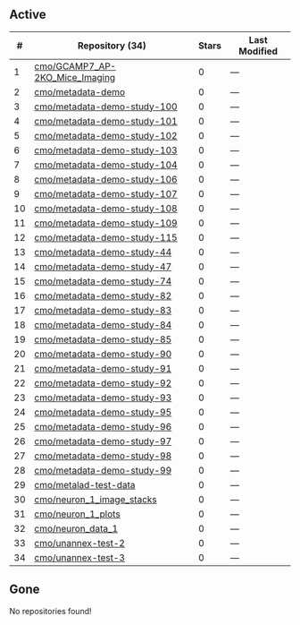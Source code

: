 ## Active
| # | Repository (34) | Stars | Last Modified |
| --- | --- | --- | --- |
| 1 | [cmo/GCAMP7_AP-2KO_Mice_Imaging](https://gin.g-node.org/cmo/GCAMP7_AP-2KO_Mice_Imaging) | 0 | — |
| 2 | [cmo/metadata-demo](https://gin.g-node.org/cmo/metadata-demo) | 0 | — |
| 3 | [cmo/metadata-demo-study-100](https://gin.g-node.org/cmo/metadata-demo-study-100) | 0 | — |
| 4 | [cmo/metadata-demo-study-101](https://gin.g-node.org/cmo/metadata-demo-study-101) | 0 | — |
| 5 | [cmo/metadata-demo-study-102](https://gin.g-node.org/cmo/metadata-demo-study-102) | 0 | — |
| 6 | [cmo/metadata-demo-study-103](https://gin.g-node.org/cmo/metadata-demo-study-103) | 0 | — |
| 7 | [cmo/metadata-demo-study-104](https://gin.g-node.org/cmo/metadata-demo-study-104) | 0 | — |
| 8 | [cmo/metadata-demo-study-106](https://gin.g-node.org/cmo/metadata-demo-study-106) | 0 | — |
| 9 | [cmo/metadata-demo-study-107](https://gin.g-node.org/cmo/metadata-demo-study-107) | 0 | — |
| 10 | [cmo/metadata-demo-study-108](https://gin.g-node.org/cmo/metadata-demo-study-108) | 0 | — |
| 11 | [cmo/metadata-demo-study-109](https://gin.g-node.org/cmo/metadata-demo-study-109) | 0 | — |
| 12 | [cmo/metadata-demo-study-115](https://gin.g-node.org/cmo/metadata-demo-study-115) | 0 | — |
| 13 | [cmo/metadata-demo-study-44](https://gin.g-node.org/cmo/metadata-demo-study-44) | 0 | — |
| 14 | [cmo/metadata-demo-study-47](https://gin.g-node.org/cmo/metadata-demo-study-47) | 0 | — |
| 15 | [cmo/metadata-demo-study-74](https://gin.g-node.org/cmo/metadata-demo-study-74) | 0 | — |
| 16 | [cmo/metadata-demo-study-82](https://gin.g-node.org/cmo/metadata-demo-study-82) | 0 | — |
| 17 | [cmo/metadata-demo-study-83](https://gin.g-node.org/cmo/metadata-demo-study-83) | 0 | — |
| 18 | [cmo/metadata-demo-study-84](https://gin.g-node.org/cmo/metadata-demo-study-84) | 0 | — |
| 19 | [cmo/metadata-demo-study-85](https://gin.g-node.org/cmo/metadata-demo-study-85) | 0 | — |
| 20 | [cmo/metadata-demo-study-90](https://gin.g-node.org/cmo/metadata-demo-study-90) | 0 | — |
| 21 | [cmo/metadata-demo-study-91](https://gin.g-node.org/cmo/metadata-demo-study-91) | 0 | — |
| 22 | [cmo/metadata-demo-study-92](https://gin.g-node.org/cmo/metadata-demo-study-92) | 0 | — |
| 23 | [cmo/metadata-demo-study-93](https://gin.g-node.org/cmo/metadata-demo-study-93) | 0 | — |
| 24 | [cmo/metadata-demo-study-95](https://gin.g-node.org/cmo/metadata-demo-study-95) | 0 | — |
| 25 | [cmo/metadata-demo-study-96](https://gin.g-node.org/cmo/metadata-demo-study-96) | 0 | — |
| 26 | [cmo/metadata-demo-study-97](https://gin.g-node.org/cmo/metadata-demo-study-97) | 0 | — |
| 27 | [cmo/metadata-demo-study-98](https://gin.g-node.org/cmo/metadata-demo-study-98) | 0 | — |
| 28 | [cmo/metadata-demo-study-99](https://gin.g-node.org/cmo/metadata-demo-study-99) | 0 | — |
| 29 | [cmo/metalad-test-data](https://gin.g-node.org/cmo/metalad-test-data) | 0 | — |
| 30 | [cmo/neuron_1_image_stacks](https://gin.g-node.org/cmo/neuron_1_image_stacks) | 0 | — |
| 31 | [cmo/neuron_1_plots](https://gin.g-node.org/cmo/neuron_1_plots) | 0 | — |
| 32 | [cmo/neuron_data_1](https://gin.g-node.org/cmo/neuron_data_1) | 0 | — |
| 33 | [cmo/unannex-test-2](https://gin.g-node.org/cmo/unannex-test-2) | 0 | — |
| 34 | [cmo/unannex-test-3](https://gin.g-node.org/cmo/unannex-test-3) | 0 | — |

## Gone
No repositories found!
